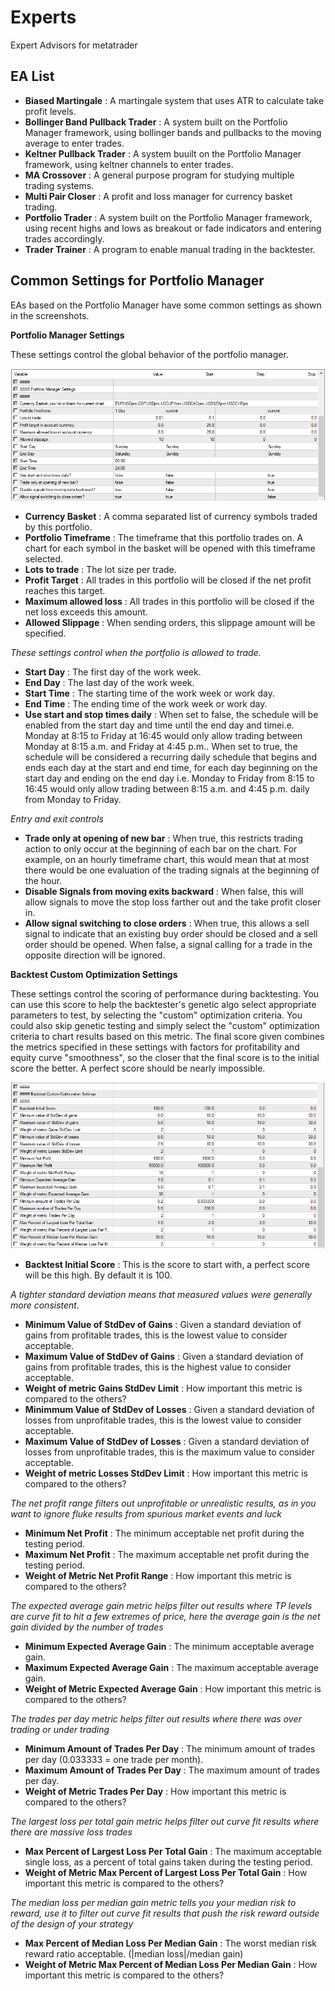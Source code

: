 # Experts

Expert Advisors for metatrader

## EA List

* **Biased Martingale** : A martingale system that uses ATR to calculate take profit levels.
* **Bollinger Band Pullback Trader** : A system built on the Portfolio Manager framework, using bollinger bands and pullbacks to the moving average to enter trades.
* **Keltner Pullback Trader** : A system buuilt on the Portfolio Manager framework, using keltner channels to enter trades.
* **MA Crossover** : A general purpose program for studying multiple trading systems.
* **Multi Pair Closer** : A profit and loss manager for currency basket trading.
* **Portfolio Trader** : A system built on the Portfolio Manager framework, using recent highs and lows as breakout or fade indicators and entering trades accordingly.
* **Trader Trainer** : A program to enable manual trading in the backtester.

## Common Settings for Portfolio Manager

EAs based on the Portfolio Manager have some common settings as shown in the screenshots.

**Portfolio Manager Settings**

These settings control the global behavior of the portfolio manager.

![Screenshot of Portfolio Manager Settings](README%20images/Portfolio%20Manager%20Settings.png)

* **Currency Basket** : A comma separated list of currency symbols traded by this portfolio.
* **Portfolio Timeframe** : The timeframe that this portfolio trades on. A chart for each symbol in the basket will be opened with this timeframe selected.
* **Lots to trade** : The lot size per trade.
* **Profit Target** : All trades in this portfolio will be closed if the net profit reaches this target.
* **Maximum allowed loss** : All trades in this portfolio will be closed if the net loss exceeds this amount.
* **Allowed Slippage** : When sending orders, this slippage amount will be specified.

*These settings control when the portfolio is allowed to trade.*

* **Start Day** : The first day of the work week.
* **End Day** : The last day of the work week.
* **Start Time** : The starting time of the work week or work day.
* **End Time** : The ending time of the work week or work day.
*  **Use start and stop times daily** : When set to false, the schedule will be enabled from the start day and time until the end day and timei.e. Monday at 8:15 to Friday at 16:45 would only allow trading between Monday at 8:15 a.m. and Friday at 4:45 p.m.. When set to true, the schedule will be considered a recurring daily schedule that begins and ends each day at the start and end time, for each day beginning on the start day and ending on the end day i.e. Monday to Friday from 8:15 to 16:45 would only allow trading between 8:15 a.m. and 4:45 p.m. daily from Monday to Friday.

*Entry and exit controls*

* **Trade only at opening of new bar** : When true, this restricts trading action to only occur at the beginning of each bar on the chart. For example, on an hourly timeframe chart, this would mean that at most there would be one evaluation of the trading signals at the beginning of the hour.
* **Disable Signals from moving exits backward** : When false, this will allow signals to move the stop loss farther out and the take profit closer in. 
* **Allow signal switching to close orders** : When true, this allows a sell signal to indicate that an existing buy order should be closed and a sell order should be opened. When false, a signal calling for a trade in the opposite direction will be ignored.

**Backtest Custom Optimization Settings**

These settings control the scoring of performance during backtesting. You can use this score to help the backtester's genetic algo select appropriate parameters to test, by selecting the "custom" optimization criteria. You could also skip genetic testing and simply select the "custom" optimization criteria to chart results based on this metric. The final score given combines the metrics specified in these settings with factors for profitability and equity curve "smoothness", so the closer that the final score is to the initial score the better. A perfect score should be nearly impossible.

![Screenshot of Backtest Custom Optimization Settings](README%20images/Backtest%20Custom%20Optimization%20Settings.png)

* **Backtest Initial Score** : This is the score to start with, a perfect score will be this high. By default it is 100.

*A tighter standard deviation means that measured values were generally more consistent.*

* **Minimum Value of StdDev of Gains** : Given a standard deviation of gains from profitable trades, this is the lowest value to consider acceptable. 
* **Maximum Value of StdDev of Gains** : Given a standard deviation of gains from profitable trades, this is the highest value to consider acceptable.
* **Weight of metric Gains StdDev Limit** : How important this metric is compared to the others?
* **Minimmum Value of StdDev of Losses** : Given a standard deviation of losses from unprofitable trades, this is the lowest value to consider acceptable. 
* **Maximum Value of StdDev of Losses** : Given a standard deviation of losses from unprofitable trades, this is the maximum value to consider acceptable. 
* **Weight of metric Losses StdDev Limit** : How important this metric is compared to the others?

*The net profit range filters out unprofitable or unrealistic results, as in you want to ignore fluke results from spurious market events and luck*

* **Minimum Net Profit** : The minimum acceptable net profit during the testing period.
* **Maximum Net Profit** : The maximum acceptable net profit during the testing period.
* **Weight of Metric Net Profit Range** : How important this metric is compared to the others?

*The expected average gain metric helps filter out results where TP levels are curve fit to hit a few extremes of price, here the average gain is the net gain divided by the number of trades*

* **Minimum Expected Average Gain** : The minimum acceptable average gain.
* **Maximum Expected Average Gain** : The maximum acceptable average gain.
* **Weight of Metric Expected Average Gain** : How important this metric is compared to the others?

*The trades per day metric helps filter out results where there was over trading or under trading*

* **Minimum Amount of Trades Per Day** : The minimum amount of trades per day (0.033333 = one trade per month).
* **Maximum Amount of Trades Per Day** : The maximum amount of trades per day.
* **Weight of Metric Trades Per Day** : How important this metric is compared to the others?

*The largest loss per total gain metric helps filter out curve fit results where there are massive loss trades*

* **Max Percent of Largest Loss Per Total Gain** : The maximum acceptable single loss, as a percent of total gains taken during the testing period.
* **Weight of Metric Max Percent of Largest Loss Per Total Gain** : How important this metric is compared to the others?

*The median loss per median gain metric tells you your median risk to reward, use it to filter out curve fit results that push the risk reward outside of the design of your strategy*

* **Max Percent of Median Loss Per Median Gain** : The worst median risk reward ratio acceptable. (|median loss|/median gain)
* **Weight of Metric Max Percent of Median Loss Per Median Gain** : How important this metric is compared to the others?